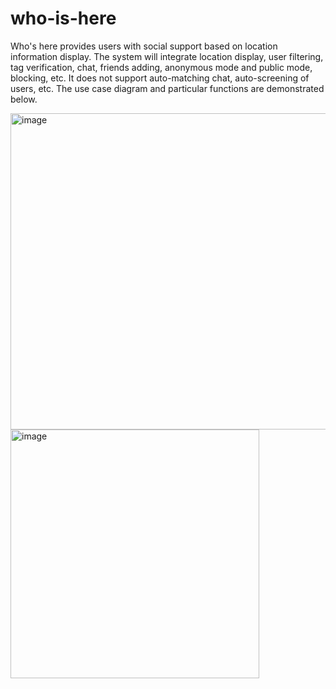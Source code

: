 # who-is-here

Who's here provides users with social support based on location information display. The system will integrate location display, user filtering, tag verification, chat, friends adding, anonymous mode and public mode, blocking, etc. It does not support auto-matching chat, auto-screening of users, etc. The use case diagram and particular functions are demonstrated below.


<img width="506" alt="image" src="https://github.com/sophiefeifeifeiya/who-is-here/assets/75290925/ccf19a88-8fcc-44b4-b07c-f7a1bafe7e73">

<img width="398" alt="image" src="https://github.com/sophiefeifeifeiya/who-is-here/assets/75290925/cdd950a3-d4e2-4506-b0a6-066a258d79cf">
